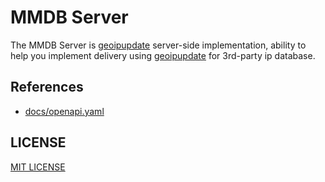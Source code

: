 # MMDB Server

The MMDB Server is [geoipupdate] server-side implementation,
ability to help you implement delivery using [geoipupdate] for 3rd-party ip database.

[geoipupdate]: https://github.com/maxmind/geoipupdate

## References

- [docs/openapi.yaml](docs/openapi.yaml)

## LICENSE

[MIT LICENSE](LICENSE)
